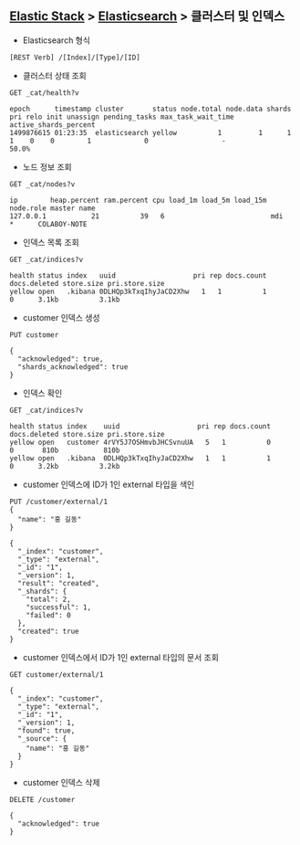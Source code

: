﻿## [Elastic Stack](https://github.com/colaboy2010hot/ElasticStack/blob/master/README.md) > [Elasticsearch](https://github.com/colaboy2010hot/ElasticStack/blob/master/Elasticsearch/README.md) > 클러스터 및 인덱스

* Elasticsearch 형식
```
[REST Verb] /[Index]/[Type]/[ID]
```


* 클러스터 상태 조회
```
GET _cat/health?v
```
```
epoch      timestamp cluster       status node.total node.data shards pri relo init unassign pending_tasks max_task_wait_time active_shards_percent
1499876615 01:23:35  elasticsearch yellow          1         1      1   1    0    0        1             0                  -                 50.0%
```

* 노드 정보 조회
```
GET _cat/nodes?v
```
```
ip        heap.percent ram.percent cpu load_1m load_5m load_15m node.role master name
127.0.0.1           21          39   6                          mdi       *      COLABOY-NOTE
```

* 인덱스 목록 조회
```
GET _cat/indices?v
```
```
health status index   uuid                   pri rep docs.count docs.deleted store.size pri.store.size
yellow open   .kibana 0DLHQp3kTxqIhyJaCD2Xhw   1   1          1            0      3.1kb          3.1kb
```

* customer 인덱스 생성
```
PUT customer
```
```
{
  "acknowledged": true,
  "shards_acknowledged": true
}
```

* 인덱스 확인
```
GET _cat/indices?v
```
```
health status index    uuid                   pri rep docs.count docs.deleted store.size pri.store.size
yellow open   customer 4rVY5J7OSHmvbJHCSvnuUA   5   1          0            0       810b           810b
yellow open   .kibana  0DLHQp3kTxqIhyJaCD2Xhw   1   1          1            0      3.2kb          3.2kb
```

* customer 인덱스에 ID가 1인 external 타입을 색인
```
PUT /customer/external/1
{
  "name": "홍 길동"
}
```
```
{
  "_index": "customer",
  "_type": "external",
  "_id": "1",
  "_version": 1,
  "result": "created",
  "_shards": {
    "total": 2,
    "successful": 1,
    "failed": 0
  },
  "created": true
}
```

* customer 인덱스에서 ID가 1인 external 타입의 문서 조회
```
GET customer/external/1
```
```
{
  "_index": "customer",
  "_type": "external",
  "_id": "1",
  "_version": 1,
  "found": true,
  "_source": {
    "name": "홍 길동"
  }
}
```


* customer 인덱스 삭제
```
DELETE /customer
```
```
{
  "acknowledged": true
}
```

